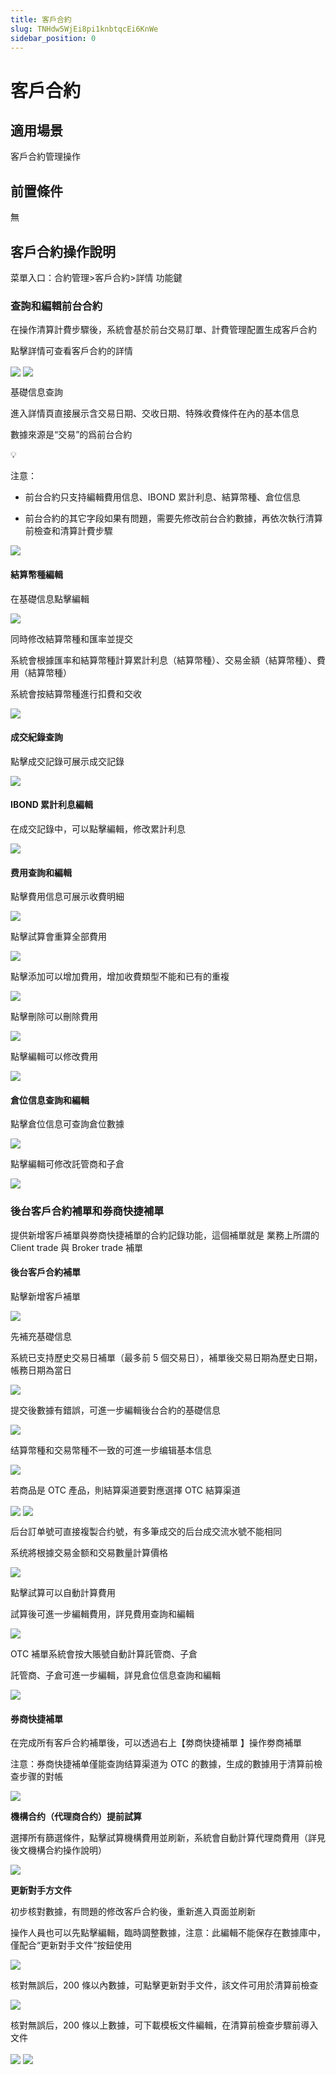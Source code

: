 ```yaml
---
title: 客戶合約
slug: TNHdw5WjEi8pi1knbtqcEi6KnWe
sidebar_position: 0
---
```



# 客戶合約

## 適用場景

客戶合約管理操作

## 前置條件

無

## 客戶合約操作說明

菜單入口：合約管理&gt;客戶合約&gt;詳情 功能鍵

### **查詢和編輯前台合約**

在操作清算計費步驟後，系統會基於前台交易訂單、計費管理配置生成客戶合約

點擊詳情可查看客戶合約的詳情

<img src="/assets/JzMlbzEIFohA3CxG5RDctXwQnOb.png" src-width="2456" src-height="1242" align="center"/>

<img src="/assets/VIDHbRJ4RoVyyHxV5T7cJHPmnwh.png" src-width="2484" src-height="1530" align="center"/>

基礎信息查詢

進入詳情頁直接展示含交易日期、交收日期、特殊收費條件在內的基本信息

數據來源是“交易”的爲前台合約

<div class="callout callout-bg-2 callout-border-2">
<div class='callout-emoji'>💡</div>
<p>注意：</p>
<ul>
<li><p>前台合約只支持編輯費用信息、IBOND 累計利息、結算幣種、倉位信息</p>
</li>
<li><p>前台合約的其它字段如果有問題，需要先修改前台合約數據，再依次執行清算前檢查和清算計費步驟</p>
</li>
</ul>
</div>

<img src="/assets/RwiIbvmCyoNdmKxdYE5cvDD7n2c.png" src-width="2486" src-height="1544" align="center"/>

#### 結算幣種編輯

在基礎信息點擊編輯

<img src="/assets/VRIQb5nbeomSLjxm4pKcr2Xlndg.png" src-width="2486" src-height="1502" align="center"/>

同時修改結算幣種和匯率並提交

系統會根據匯率和結算幣種計算累計利息（結算幣種）、交易金額（結算幣種）、費用（結算幣種）

系統會按結算幣種進行扣費和交收

<img src="/assets/RRMmbtWqaoECF9xuvKGcJY3pnQe.png" src-width="2512" src-height="1558" align="center"/>

#### 成交紀錄查詢

點擊成交記錄可展示成交記錄

<img src="/assets/Rii5b6TVIoDuGLxflBIcpV1Vngh.png" src-width="2480" src-height="1542" align="center"/>

#### IBOND 累計利息編輯

在成交記錄中，可以點擊編輯，修改累計利息

<img src="/assets/EfrCbauyBomid9xnJDZc25Agnvf.png" src-width="2500" src-height="1556" align="center"/>

#### 费用查詢和編輯

點擊費用信息可展示收費明細

<img src="/assets/Yyw5bB0gGoteoLxxgIBcFMwQnjh.png" src-width="2488" src-height="1526" align="center"/>

點擊試算會重算全部費用

<img src="/assets/GDtPbJoDzoS89oxA8PZcqKZbnuT.png" src-width="2480" src-height="1536" align="center"/>

點擊添加可以增加費用，增加收費類型不能和已有的重複

<img src="/assets/P1mRbcGXcox4KRxh9lLc0cwUnWd.png" src-width="2894" src-height="1548" align="center"/>

點擊刪除可以刪除費用

<img src="/assets/RJV3bz2ZloEFhSxsDLgcfB6Pnue.png" src-width="2892" src-height="1538" align="center"/>

點擊編輯可以修改費用

<img src="/assets/Do1FboLhIopualxNChwcvBBsnOc.png" src-width="2916" src-height="1538" align="center"/>

#### 倉位信息查詢和編輯

點擊倉位信息可查詢倉位數據

<img src="/assets/MRKBbz8wvoOLNOxsCKscYVN2nXg.png" src-width="2900" src-height="1552" align="center"/>

點擊編輯可修改託管商和子倉

<img src="/assets/Cwkbb7r8BogK2vxy3J3c745snwf.png" src-width="2914" src-height="1544" align="center"/>

### 後台客戶**合約補單和券商快捷補單**

提供新增客戶補單與劵商快捷補單的合約記錄功能，這個補單就是 業務上所謂的 Client trade 與 Broker trade 補單

#### 後台客戶合約補單

點擊新增客戶補單

<img src="/assets/IYrhbsWRCownhBxzpWcc4EA0nIh.png" src-width="2900" src-height="1546" align="center"/>

先補充基礎信息

系統已支持歷史交易日補單（最多前 5 個交易日），補單後交易日期為歷史日期，帳務日期為當日

<img src="/assets/CWjBbOz3MoyO7yx1vCWcSSd9nDb.png" src-width="2256" src-height="1274" align="center"/>

提交後數據有錯誤，可進一步編輯後台合約的基礎信息

<img src="/assets/ZnP8b9v5boPK0HxHayFcnR3yneg.png" src-width="2906" src-height="1550" align="center"/>

结算幣種和交易幣種不一致的可進一步编辑基本信息

<img src="/assets/EQ3pbRDNMogatTxVpXTcVdjznYd.png" src-width="2904" src-height="1544" align="center"/>

若商品是 OTC 產品，則結算渠道要對應選擇 OTC 結算渠道

<img src="/assets/Ntqvbnvnlo8wufxuGBAcECV6npg.png" src-width="2910" src-height="1554" align="center"/>

<img src="/assets/F5uvb1vDNoot6jx7JiSc8eWZnbb.png" src-width="2896" src-height="1552" align="center"/>

后台訂单號可直接複製合约號，有多筆成交的后台成交流水號不能相同

系统將根據交易金额和交易數量計算價格

<img src="/assets/Tye7b1wOFoKzTixKNHscxrJpnQb.png" src-width="2914" src-height="1552" align="center"/>

點擊試算可以自動計算費用

試算後可進一步編輯費用，詳見費用查詢和編輯

<img src="/assets/WyTqblDofoqj2qxpwpMcaGU4nPf.png" src-width="2900" src-height="1540" align="center"/>

OTC 補單系統會按大賬號自動計算託管商、子倉

託管商、子倉可進一步編輯，詳見倉位信息查詢和編輯

<img src="/assets/Kb74bcpuDoZeGNxIILvcnbisnyf.png" src-width="2900" src-height="1550" align="center"/>

#### **券商快捷補單**

在完成所有客戶合約補單後，可以透過右上【劵商快捷補單 】操作劵商補單

注意：券商快捷補单僅能查詢结算渠道为 OTC 的數據，生成的數據用于清算前檢查步骤的對帳

<img src="/assets/VGDjbzjyAouGmgxaMF9cGGMknUh.png" src-width="2898" src-height="1520" align="center"/>

**機構合约（代理商合约）提前試算**

選擇所有篩選條件，點擊試算機構費用並刷新，系統會自動計算代理商費用（詳見後文機構合約操作說明）

<img src="/assets/UoLsbDV2Ko8e7gxe00Wc1h1UnAb.png" src-width="2914" src-height="1098" align="center"/>

**更新對手方文件**

初步核對數據，有問題的修改客戶合約後，重新進入頁面並刷新

操作人員也可以先點擊編輯，臨時調整數據，注意：此編輯不能保存在數據庫中，僅配合“更新對手文件”按鈕使用

<img src="/assets/SJNqbCD1DoGaFvxuZDMc36qbneF.png" src-width="2926" src-height="1554" align="center"/>

核對無誤后，200 條以內數據，可點擊更新對手文件，該文件可用於清算前檢查

<img src="/assets/PUf9buLloocyCZxP37Wc81gZnGf.png" src-width="2922" src-height="848" align="center"/>

核對無誤后，200 條以上數據，可下載模板文件編輯，在清算前檢查步驟前導入文件

<img src="/assets/MxspbLLh0o1pDux50q1c0ssgnVc.png" src-width="2920" src-height="838" align="center"/>

<img src="/assets/KkvFbFwLdoxihyx6Yaac1HifnAh.png" src-width="2904" src-height="1542" align="center"/>

